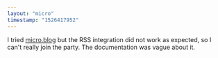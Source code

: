 ```yaml
---
layout: "micro"
timestamp: "1526417952"
---
```

I tried [micro.blog](https://micro.blog/) but the RSS integration did not work as expected, so I can't really join the party. The documentation was vague about it.
